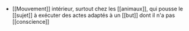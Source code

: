 - [[Mouvement]] intérieur, surtout chez les [[animaux]], qui pousse le [[sujet]] à exécuter des actes adaptés à un [[but]] dont il n'a pas [[conscience]]